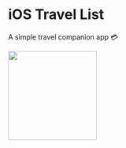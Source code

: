 # iOS Travel List
<p> A simple travel companion app 💳</p>
<img src="https://raw.github.com/garethpaul/ios-travel-list/master/img/app.png" width="180" />
